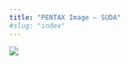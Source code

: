 ```yaml
---
title: "PENTAX Image – SUDA"
#slug: "index"
---
```


[![](/wp-content/2011/12/08-300x225.jpg)](/wp-content/2011/12/08.jpg)
